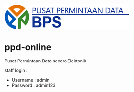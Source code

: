 ![](/assets/helpdeskz/images/logo.png)

# ppd-online
Pusat Permintaan Data secara Elektonik

staff login :
- Username : admin
- Password : admin123

